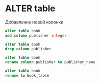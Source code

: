 # ALTER table
Добавление новой колонки
```sql
alter table book 
add column publisher integer

alter table book 
drop column publisher

alter table book 
rename column publisher to publisher_name

alter table book 
rename to book_table
```